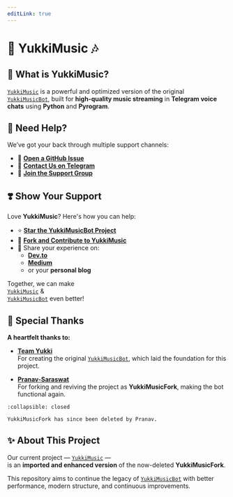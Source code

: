 ```yaml
---
editLink: true
---
```



# 🎵 **YukkiMusic** 🎶

## 🔗 What is YukkiMusic?

[`YukkiMusic`](https://github.com/TheTeamVivek/YukkiMusic) is a powerful and optimized version of the original  
[`YukkiMusicBot`](https://github.com/TeamYukki/YukkiMusicBot), built for **high-quality music streaming** in **Telegram voice chats** using **Python** and **Pyrogram**.

## 🤝 Need Help?

We’ve got your back through multiple support channels:

- 📝 [**Open a GitHub Issue**](https://github.com/TheTeamVivek/YukkiMusic/issues/new?assignees=&labels=question&title=support%3A+&body=%23+Support+Question)
- 💬 [**Contact Us on Telegram**](https://t.me/TheTeamVk)
- 👥 [**Join the Support Group**](https://t.me/TheTeamVk)


## ❣️ Show Your Support

Love **YukkiMusic**? Here's how you can help:

- ⭐ [**Star the YukkiMusicBot Project**](https://github.com/TeamYukki/YukkiMusicBot)
- 🍴 [**Fork and Contribute to YukkiMusic**](https://github.com/TheTeamVivek/YukkiMusic)
- 📢 Share your experience on:
  - [**Dev.to**](https://dev.to/)
  - [**Medium**](https://medium.com/)
  - or your **personal blog**

Together, we can make  
[`YukkiMusic`](https://github.com/TheTeamVivek/YukkiMusic) &  
[`YukkiMusicBot`](https://github.com/TeamYukki/YukkiMusicBot) even better!


## 🙏 Special Thanks

**A heartfelt thanks to:**

- **[Team Yukki](https://github.com/TeamYukki)**  
  For creating the original [`YukkiMusicBot`](https://github.com/TeamYukki/YukkiMusicBot), which laid the foundation for this project.

- **[Pranav-Saraswat](https://github.com/Pranav-Saraswat)**  
  For forking and reviving the project as **YukkiMusicFork**, making the bot functional again.  

```{note}
:collapsible: closed

YukkiMusicFork has since been deleted by Pranav.
```

## ✨ About This Project

Our current project — [`YukkiMusic`](https://github.com/TheTeamVivek/YukkiMusic) —  
is an **imported and enhanced version** of the now-deleted **YukkiMusicFork**.

This repository aims to continue the legacy of [`YukkiMusicBot`](https://github.com/TeamYukki/YukkiMusicBot) with better performance, modern structure, and continuous improvements.
